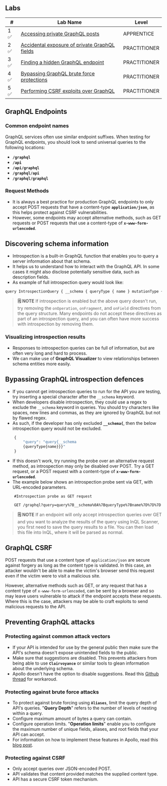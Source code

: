 
## Labs

| #  | Lab Name                                                | Level        |
|----|---------------------------------------------------------|--------------|
| 1 ✅  | [Accessing private GraphQL posts](Accessing%20private%20GraphQL%20posts)         | APPRENTICE   |
| 2 ✅  | [Accidental exposure of private GraphQL fields](Accidental%20exposure%20of%20private%20GraphQL%20fields)   | PRACTITIONER |
| 3 ✅ | [Finding a hidden GraphQL endpoint](Finding%20a%20hidden%20GraphQL%20endpoint)      | PRACTITIONER |
| 4 ✅  | [Bypassing GraphQL brute force protections](Bypassing%20GraphQL%20brute%20force%20protections) | PRACTITIONER |
| 5 ✅  | [Performing CSRF exploits over GraphQL](Performing%20CSRF%20exploits%20over%20GraphQL)     | PRACTITIONER |


## GraphQL Endpoints

### Common endpoint names

GraphQL services often use similar endpoint suffixes. When testing for GraphQL endpoints, you should look to send universal queries to the following locations:
- **`/graphql`**
- **`/api`**
- **`/api/graphql`**
- **`/graphql/api`**
- **`/graphql/graphql`**

### Request Methods

- It is always a best practice for production GraphQL endpoints to only accept POST requests that have a content-type **`application/json`**, as this helps protect against CSRF vulnerabilities. 
- However, some endpoints may accept alternative methods, such as GET requests or POST requests that use a content-type of **`x-www-form-urlencoded`**.

## Discovering schema information

- Introspection is a built-in GraphQL function that enables you to query a server information about that schema.
- It helps us to understand how to interact with the GraphQL API. In some cases it might also disclose potentially sensitive data, such as description fields. 
- As example of full introspection query would look like:
```javascript
query IntrospectionQuery { __schema { queryType { name } mutationType { name } subscriptionType { name } types { ...FullType } directives { name description args { ...InputValue } onOperation #Often needs to be deleted to run query onFragment #Often needs to be deleted to run query onField #Often needs to be deleted to run query } } } fragment FullType on __Type { kind name description fields(includeDeprecated: true) { name description args { ...InputValue } type { ...TypeRef } isDeprecated deprecationReason } inputFields { ...InputValue } interfaces { ...TypeRef } enumValues(includeDeprecated: true) { name description isDeprecated deprecationReason } possibleTypes { ...TypeRef } } fragment InputValue on __InputValue { name description type { ...TypeRef } defaultValue } fragment TypeRef on __Type { kind name ofType { kind name ofType { kind name ofType { kind name } } } }
```

> **🗒️ NOTE**
> If introspection is enabled but the above query doesn't run, try removing the `onOperation`, `onFragment`, and `onField` directives from the query structure. Many endpoints do not accept these directives as part of an introspection query, and you can often have more success with introspection by removing them.

### Visualizing introspection results

- Responses to introspection queries can be full of information, but are often very long and hard to process. 
- We can make use of **GraphQL Visualizer** to view relationships between schema entities more easily. 

## Bypassing GraphQL introspection defences

- If you cannot get introspection queries to run for the API you are testing, try inserting a special character after the `__schema` keyword.
- When developers disable introspection, they could use a regex to exclude the `__schema` keyword in queries. You should try characters like spaces, new lines and commas, as they are ignored by GraphQL but not by flawed regex.
- As such, if the developer has only excluded **`__schema{`**, then the below introspection query would not be excluded.
```js
	{ 
		"query": "query{__schema
		{queryType{name}}}" 
	}
```

- If this doesn't work, try running the probe over an alternative request method, as introspection may only be disabled over POST. Try a GET request, or a POST request with a content-type of **`x-www-form-urlencoded`**.
- The example below shows an introspection probe sent via GET, with URL-encoded parameters.
```basic
	#Introspection probe as GET request 
	
	GET /graphql?query=query%7B__schema%0A%7BqueryType%7Bname%7D%7D%7D
```

> **🗒️ NOTE**
> If an endpoint will only accept introspection queries over GET and you want to analyze the results of the query using InQL Scanner, you first need to save the query results to a file. You can then load this file into InQL, where it will be parsed as normal.


## GraphQL CSRF

POST requests that use a content type of `application/json` are secure against forgery as long as the content type is validated. In this case, an attacker wouldn't be able to make the victim's browser send this request even if the victim were to visit a malicious site.

However, alternative methods such as GET, or any request that has a content type of `x-www-form-urlencoded`, can be sent by a browser and so may leave users vulnerable to attack if the endpoint accepts these requests. Where this is the case, attackers may be able to craft exploits to send malicious requests to the API.

## Preventing GraphQL attacks

### Protecting against common attack vectors

- If your API is intended for use by the general public then make sure the API's schema doesn't expose unintended fields to the public. 
- Make sure that suggestions are disabled. This prevents attackers from being able to use **`Clairvoyance`** or similar tools to glean information about the underlying schema.  
- Apollo doesn't have the option to disable suggestions. Read this [Github thread](https://github.com/apollographql/apollo-server/issues/3919#issuecomment-836503305) for workaroud. 

### Protecting against brute force attacks

- To protect against brute forcing using **`Aliases`**, limit the query depth of API's queries. "**Query Depth**" refers to the number of levels of nesting within a query. 
- Configure maximum amount of bytes a query can contain. 
- Configure operation limits. "**Operation limits**" enable you to configure the maximum number of unique fields, aliases, and root fields that your API can accept. 
- For information on how to implement these features in Apollo, read this [blog post](https://www.apollographql.com/blog/graphql/security/securing-your-graphql-api-from-malicious-queries/).

### Protecting against CSRF 

- Only accept queries over JSON-encoded POST.
- API validates that content provided matches the supplied content type. 
- API has a secure CSRF token mechanism. 